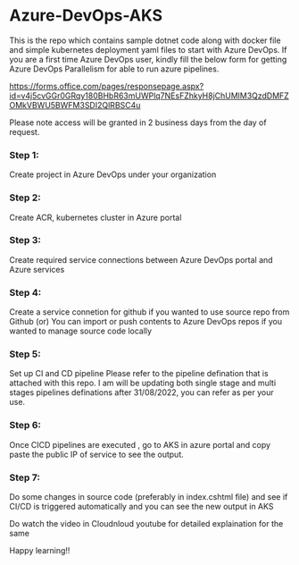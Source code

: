 # Azure-DevOps-AKS

This is the repo which contains sample dotnet code along with docker file and simple kubernetes deployment yaml files to start with Azure DevOps.
If you are a first time Azure DevOps user, kindly fill the below form for getting Azure DevOps Parallelism for able to run azure pipelines.

https://forms.office.com/pages/responsepage.aspx?id=v4j5cvGGr0GRqy180BHbR63mUWPlq7NEsFZhkyH8jChUMlM3QzdDMFZOMkVBWU5BWFM3SDI2QlRBSC4u

Please note access will be granted in 2 business days from the day of request.

### Step  1:
Create project in Azure DevOps under your organization

### Step 2: 
Create ACR, kubernetes cluster in Azure portal

### Step 3:
Create required service connections between Azure DevOps portal and Azure services

### Step 4:
Create a service connetion for github if you wanted to use source repo from Github
(or)
You can import or push contents to Azure DevOps repos if you wanted to manage source code locally

### Step 5:
Set up CI and CD pipeline
Please refer to the pipeline defination that is attached with this repo.
I am will be updating both single stage and multi stages pipelines definations after 31/08/2022, you can refer as per your use.

### Step 6:
Once CICD pipelines are executed , go to AKS in azure portal and copy paste the public IP of service to see the output.

### Step 7:
Do some changes in source code (preferably in index.cshtml file) and see if CI/CD is triggered automatically and you can see the new output in AKS

Do watch the video in Cloudnloud youtube for detailed explaination for the same

Happy learning!!

